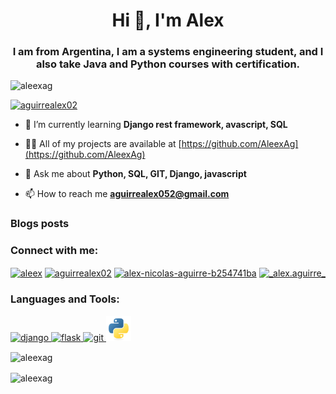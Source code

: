 <h1 align="center">Hi 👋, I'm Alex</h1>
<h3 align="center">I am from Argentina, I am a systems engineering student, and I also take Java and Python courses with certification.</h3>

<p align="left"> <img src="https://komarev.com/ghpvc/?username=aleexag&label=Profile%20views&color=0e75b6&style=flat" alt="aleexag" /> </p>

<p align="left"> <a href="https://twitter.com/aguirrealex02" target="blank"><img src="https://img.shields.io/twitter/follow/aguirrealex02?logo=twitter&style=for-the-badge" alt="aguirrealex02" /></a> </p>

- 🌱 I’m currently learning **Django rest framework, avascript, SQL**

- 👨‍💻 All of my projects are available at [https://github.com/AleexAg](https://github.com/AleexAg)

- 💬 Ask me about **Python, SQL, GIT, Django, javascript**

- 📫 How to reach me **aguirrealex052@gmail.com**

### Blogs posts
<!-- BLOG-POST-LIST:START -->
<!-- BLOG-POST-LIST:END -->

<h3 align="left">Connect with me:</h3>
<p align="left">
<a href="https://dev.to/aleex" target="blank"><img align="center" src="https://raw.githubusercontent.com/rahuldkjain/github-profile-readme-generator/master/src/images/icons/Social/devto.svg" alt="aleex" height="30" width="40" /></a>
<a href="https://twitter.com/aguirrealex02" target="blank"><img align="center" src="https://raw.githubusercontent.com/rahuldkjain/github-profile-readme-generator/master/src/images/icons/Social/twitter.svg" alt="aguirrealex02" height="30" width="40" /></a>
<a href="https://linkedin.com/in/alex-nicolas-aguirre-b254741ba" target="blank"><img align="center" src="https://raw.githubusercontent.com/rahuldkjain/github-profile-readme-generator/master/src/images/icons/Social/linked-in-alt.svg" alt="alex-nicolas-aguirre-b254741ba" height="30" width="40" /></a>
<a href="https://instagram.com/_alex.aguirre_" target="blank"><img align="center" src="https://raw.githubusercontent.com/rahuldkjain/github-profile-readme-generator/master/src/images/icons/Social/instagram.svg" alt="_alex.aguirre_" height="30" width="40" /></a>
</p>

<h3 align="left">Languages and Tools:</h3>
<p align="left"> <a href="https://www.djangoproject.com/" target="_blank" rel="noreferrer"> <img src="https://cdn.worldvectorlogo.com/logos/django.svg" alt="django" width="40" height="40"/> </a> <a href="https://flask.palletsprojects.com/" target="_blank" rel="noreferrer"> <img src="https://www.vectorlogo.zone/logos/pocoo_flask/pocoo_flask-icon.svg" alt="flask" width="40" height="40"/> </a> <a href="https://git-scm.com/" target="_blank" rel="noreferrer"> <img src="https://www.vectorlogo.zone/logos/git-scm/git-scm-icon.svg" alt="git" width="40" height="40"/> </a> <a href="https://www.python.org" target="_blank" rel="noreferrer"> <img src="https://raw.githubusercontent.com/devicons/devicon/master/icons/python/python-original.svg" alt="python" width="40" height="40"/> </a> </p>

<p><img align="center" src="https://github-readme-stats.vercel.app/api/top-langs?username=aleexag&show_icons=true&locale=en&layout=compact" alt="aleexag" /></p>

<p><img align="center" src="https://github-readme-streak-stats.herokuapp.com/?user=aleexag&" alt="aleexag" /></p>

